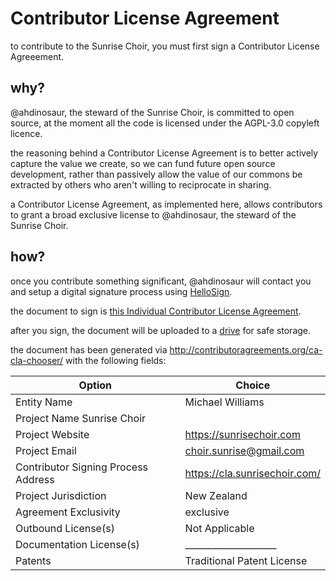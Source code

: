 

# Contributor License Agreement

to contribute to the Sunrise Choir, you must first sign a Contributor License Agreeement.

## why?

@ahdinosaur, the steward of the Sunrise Choir, is committed to open source, at the moment all the code is licensed under the AGPL-3.0 copyleft licence.

the reasoning behind a Contributor License Agreement is to better actively capture the value we create, so we can fund future open source development, rather than passively allow the value of our commons be extracted by others who aren't willing to reciprocate in sharing.

a Contributor License Agreement, as implemented here, allows contributors to grant a broad exclusive license to @ahdinosaur, the steward of the Sunrise Choir.

## how?

once you contribute something significant, @ahdinosaur will contact you and setup a digital signature process using [HelloSign](https://hellosign.com).

the document to sign is [this Individual Contributor License Agreement](https://drive.google.com/file/d/1N8lEZ39ECsRneq_8I5Tk50_RxBBJwPOb/view?usp=sharing).

after you sign, the document will be uploaded to a [drive](https://drive.google.com/drive/folders/1z0VFC1gV4x3KzdQdxZZSgUwXelwRW5JW?usp=sharing) for safe storage.

the document has been generated via http://contributoragreements.org/ca-cla-chooser/ with the following fields:

| Option | Choice |
|---|---|
|Entity Name | Michael Williams |
| Project Name 	Sunrise Choir |
| Project Website |	https://sunrisechoir.com |
| Project Email |	choir.sunrise@gmail.com |
| Contributor Signing Process Address |	https://cla.sunrisechoir.com/ |
| Project Jurisdiction |	New Zealand |
| Agreement Exclusivity |	exclusive |
| Outbound License(s) |	Not Applicable |
| Documentation License(s) | 	____________________ |
| Patents | Traditional Patent License |
